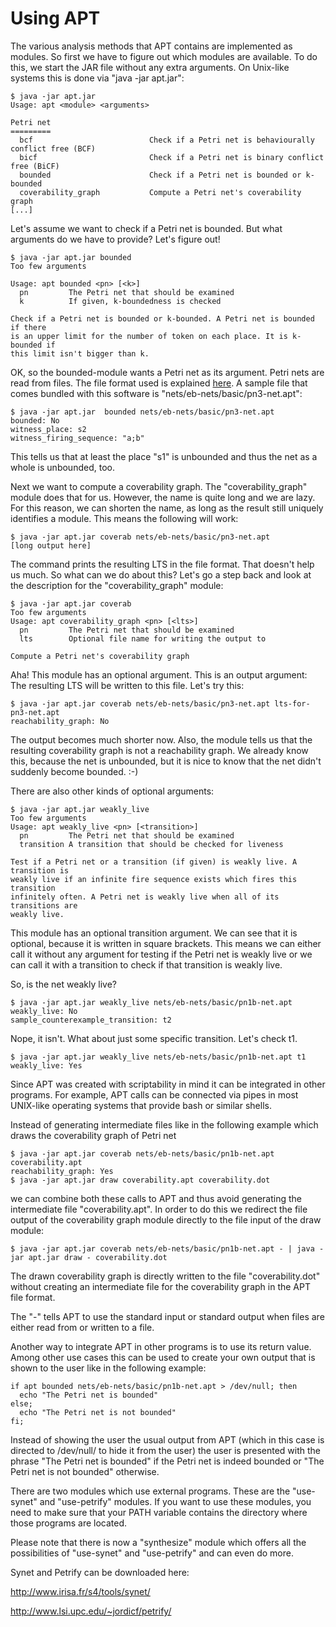 Using APT
=========

The various analysis methods that APT contains are implemented as modules. So
first we have to figure out which modules are available. To do this, we start
the JAR file without any extra arguments. On Unix-like systems this is done via
"java -jar apt.jar":

    $ java -jar apt.jar
    Usage: apt <module> <arguments>

    Petri net
    =========
      bcf                          Check if a Petri net is behaviourally conflict free (BCF)
      bicf                         Check if a Petri net is binary conflict free (BiCF)
      bounded                      Check if a Petri net is bounded or k-bounded
      coverability_graph           Compute a Petri net's coverability graph
    [...]

Let's assume we want to check if a Petri net is bounded. But what arguments do
we have to provide? Let's figure out!

    $ java -jar apt.jar bounded
    Too few arguments

    Usage: apt bounded <pn> [<k>]
      pn         The Petri net that should be examined
      k          If given, k-boundedness is checked

    Check if a Petri net is bounded or k-bounded. A Petri net is bounded if there
    is an upper limit for the number of token on each place. It is k-bounded if
    this limit isn't bigger than k.

OK, so the bounded-module wants a Petri net as its argument. Petri nets are read
from files. The file format used is explained [here](file_format.md). A sample file that
comes bundled with this software is "nets/eb-nets/basic/pn3-net.apt":

    $ java -jar apt.jar  bounded nets/eb-nets/basic/pn3-net.apt
    bounded: No
    witness_place: s2
    witness_firing_sequence: "a;b"

This tells us that at least the place "s1" is unbounded and thus the net as a
whole is unbounded, too.

Next we want to compute a coverability graph. The "coverability_graph" module
does that for us. However, the name is quite long and we are lazy. For this
reason, we can shorten the name, as long as the result still uniquely identifies
a module. This means the following will work:

    $ java -jar apt.jar coverab nets/eb-nets/basic/pn3-net.apt
    [long output here]

The command prints the resulting LTS in the file format. That doesn't help us
much. So what can we do about this? Let's go a step back and look at the
description for the "coverability_graph" module:

    $ java -jar apt.jar coverab
    Too few arguments
    Usage: apt coverability_graph <pn> [<lts>]
      pn         The Petri net that should be examined
      lts        Optional file name for writing the output to

    Compute a Petri net's coverability graph

Aha! This module has an optional argument. This is an output argument: The
resulting LTS will be written to this file. Let's try this:

    $ java -jar apt.jar coverab nets/eb-nets/basic/pn3-net.apt lts-for-pn3-net.apt
    reachability_graph: No

The output becomes much shorter now. Also, the module tells us that the
resulting coverability graph is not a reachability graph. We already know this,
because the net is unbounded, but it is nice to know that the net didn't
suddenly become bounded. :-)

There are also other kinds of optional arguments:

    $ java -jar apt.jar weakly_live
    Too few arguments
    Usage: apt weakly_live <pn> [<transition>]
      pn         The Petri net that should be examined
      transition A transition that should be checked for liveness

    Test if a Petri net or a transition (if given) is weakly live. A transition is
    weakly live if an infinite fire sequence exists which fires this transition
    infinitely often. A Petri net is weakly live when all of its transitions are
    weakly live.

This module has an optional transition argument. We can see that it is optional,
because it is written in square brackets. This means we can either call it
without any argument for testing if the Petri net is weakly live or we can call
it with a transition to check if that transition is weakly live.

So, is the net weakly live?

    $ java -jar apt.jar weakly_live nets/eb-nets/basic/pn1b-net.apt
    weakly_live: No
    sample_counterexample_transition: t2

Nope, it isn't. What about just some specific transition. Let's check t1.

    $ java -jar apt.jar weakly_live nets/eb-nets/basic/pn1b-net.apt t1
    weakly_live: Yes

Since APT was created with scriptability in mind it can be integrated
in other programs. For example, APT calls can be connected via pipes
in most UNIX-like operating systems that provide bash or similar
shells.

Instead of generating intermediate files like in the following
example which draws the coverability graph of Petri net

    $ java -jar apt.jar coverab nets/eb-nets/basic/pn1b-net.apt coverability.apt
    reachability_graph: Yes
    $ java -jar apt.jar draw coverability.apt coverability.dot

we can combine both these calls to APT and thus avoid generating the
intermediate file "coverability.apt". In order to do this we redirect the
file output of the coverability graph module directly to the file
input of the draw module:

    $ java -jar apt.jar coverab nets/eb-nets/basic/pn1b-net.apt - | java -jar apt.jar draw - coverability.dot

The drawn coverability graph is directly written to the file
"coverability.dot" without creating an intermediate file for the
coverability graph in the APT file format.

The "-" tells APT to use the standard input or standard output when
files are either read from or written to a file.

Another way to integrate APT in other programs is to use its return
value. Among other use cases this can be used to create your own
output that is shown to the user like in the following example:

    if apt bounded nets/eb-nets/basic/pn1b-net.apt > /dev/null; then
      echo "The Petri net is bounded"
    else;
      echo "The Petri net is not bounded"
    fi;

Instead of showing the user the usual output from APT (which in this
case is directed to /dev/null/ to hide it from the user) the user
is presented with the phrase "The Petri net is bounded" if the Petri
net is indeed bounded or "The Petri net is not bounded" otherwise.

There are two modules which use external programs. These are the "use-synet" and
"use-petrify" modules.  If you want to use these modules, you need to make sure
that your PATH variable contains the directory where those programs are located.

Please note that there is now a "synthesize" module which offers all the
possibilities of "use-synet" and "use-petrify" and can even do more.

Synet and Petrify can be downloaded here:

http://www.irisa.fr/s4/tools/synet/

http://www.lsi.upc.edu/~jordicf/petrify/
